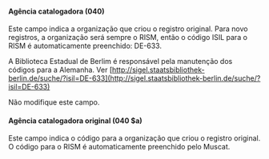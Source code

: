 #### Agência catalogadora (040)

Este campo indica a organização que criou o registro original. Para novo registros, a organização será sempre o RISM, então o código ISIL para o RISM é automaticamente preenchido: DE-633.

A Biblioteca Estadual de Berlim é responsável pela manutenção dos códigos para a Alemanha. Ver [http://sigel.staatsbibliothek-berlin.de/suche/?isil=DE-633](http://sigel.staatsbibliothek-berlin.de/suche/?isil=DE-633)

Não modifique este campo.

 

#### Agência catalogadora original (040 $a)

Este campo indica o código para a organização que criou o registro original. O código para o RISM é automaticamente preenchido pelo Muscat.